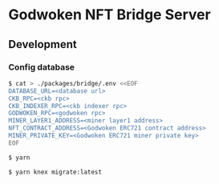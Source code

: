 # Godwoken NFT Bridge Server

## Development

### Config database

```bash
$ cat > ./packages/bridge/.env <<EOF
DATABASE_URL=<database url>
CKB_RPC=<ckb rpc>
CKB_INDEXER_RPC=<ckb indexer rpc>
GODWOKEN_RPC=<godwoken rpc>
MINER_LAYER1_ADDRESS=<miner layer1 address>
NFT_CONTRACT_ADDRESS=<Godwoken ERC721 contract address>
MINER_PRIVATE_KEY=<Godwoken ERC721 miner private key>
EOF

$ yarn

$ yarn knex migrate:latest
